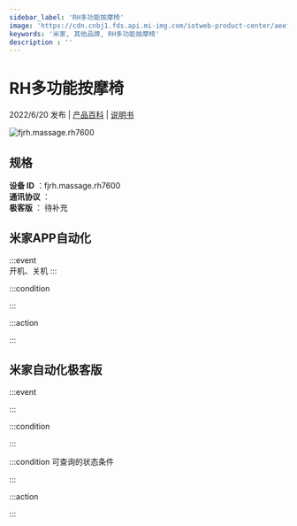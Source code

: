 ```yaml
---
sidebar_label: 'RH多功能按摩椅'
image: 'https://cdn.cnbj1.fds.api.mi-img.com/iotweb-product-center/aeef91d86e9f37cadc4baf2ccf43890c_1650887723653.png?GalaxyAccessKeyId=AKVGLQWBOVIRQ3XLEW&Expires=9223372036854775807&Signature=b4NI+xztvMTHkPanpgXj7oizCE8='
keywords: '米家, 其他品牌, RH多功能按摩椅'
description : ''
---
```

# RH多功能按摩椅

2022/6/20 发布 | [产品百科](https://home.mi.com/webapp/content/baike/product/index.html?model=fjrh.massage.rh7600/) | [说明书](https://home.mi.com/views/introduction.html?model=fjrh.massage.rh7600&region=cn)

![fjrh.massage.rh7600](https://cdn.cnbj1.fds.api.mi-img.com/iotweb-product-center/aeef91d86e9f37cadc4baf2ccf43890c_1650887723653.png?GalaxyAccessKeyId=AKVGLQWBOVIRQ3XLEW&Expires=9223372036854775807&Signature=b4NI+xztvMTHkPanpgXj7oizCE8=)

## 规格  
> 
**设备 ID** ：fjrh.massage.rh7600  
**通讯协议** ：  
**极客版**  ： 待补充 


## 米家APP自动化  

:::event  
开机、关机
:::

:::condition  

:::

:::action   

:::

## 米家自动化极客版  

:::event  

:::

:::condition  

:::

:::condition 可查询的状态条件  

:::

:::action  

:::

        
